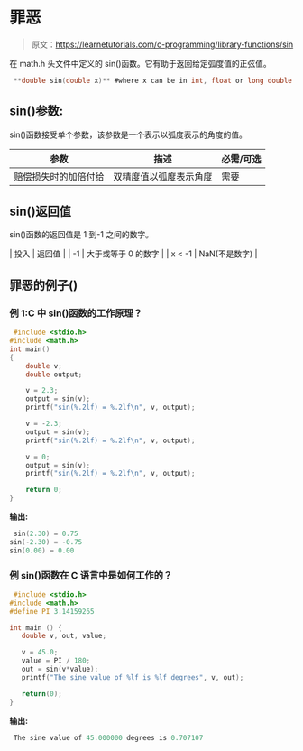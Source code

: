 # 罪恶

> 原文：<https://learnetutorials.com/c-programming/library-functions/sin>

在 math.h 头文件中定义的 sin()函数。它有助于返回给定弧度值的正弦值。

```c
 **double sin(double x)** #where x can be in int, float or long double 

```

## sin()参数:

sin()函数接受单个参数，该参数是一个表示以弧度表示的角度的值。

| 参数 | 描述 | 必需/可选 |
| --- | --- | --- |
| 赔偿损失时的加倍付给 | 双精度值以弧度表示角度 | 需要 |

## sin()返回值

sin()函数的返回值是 1 到-1 之间的数字。

| 投入 | 返回值 |
| -1 | 大于或等于 0 的数字 |
| x < -1 | NaN(不是数字) |

## 罪恶的例子()

### 例 1:C 中 sin()函数的工作原理？

```c
 #include <stdio.h>
#include <math.h>
int main()
{
    double v;
    double output;

    v = 2.3;
    output = sin(v);
    printf("sin(%.2lf) = %.2lf\n", v, output);

    v = -2.3;
    output = sin(v);
    printf("sin(%.2lf) = %.2lf\n", v, output);

    v = 0;
    output = sin(v);
    printf("sin(%.2lf) = %.2lf\n", v, output);

    return 0;
} 

```

**输出:**

```c
 sin(2.30) = 0.75
sin(-2.30) = -0.75
sin(0.00) = 0.00 
```

### 例 sin()函数在 C 语言中是如何工作的？

```c
 #include <stdio.h>
#include <math.h>
#define PI 3.14159265

int main () {
   double v, out, value;

   v = 45.0;
   value = PI / 180;
   out = sin(v*value);
   printf("The sine value of %lf is %lf degrees", v, out);

   return(0);
} 

```

**输出:**

```c
 The sine value of 45.000000 degrees is 0.707107 
```